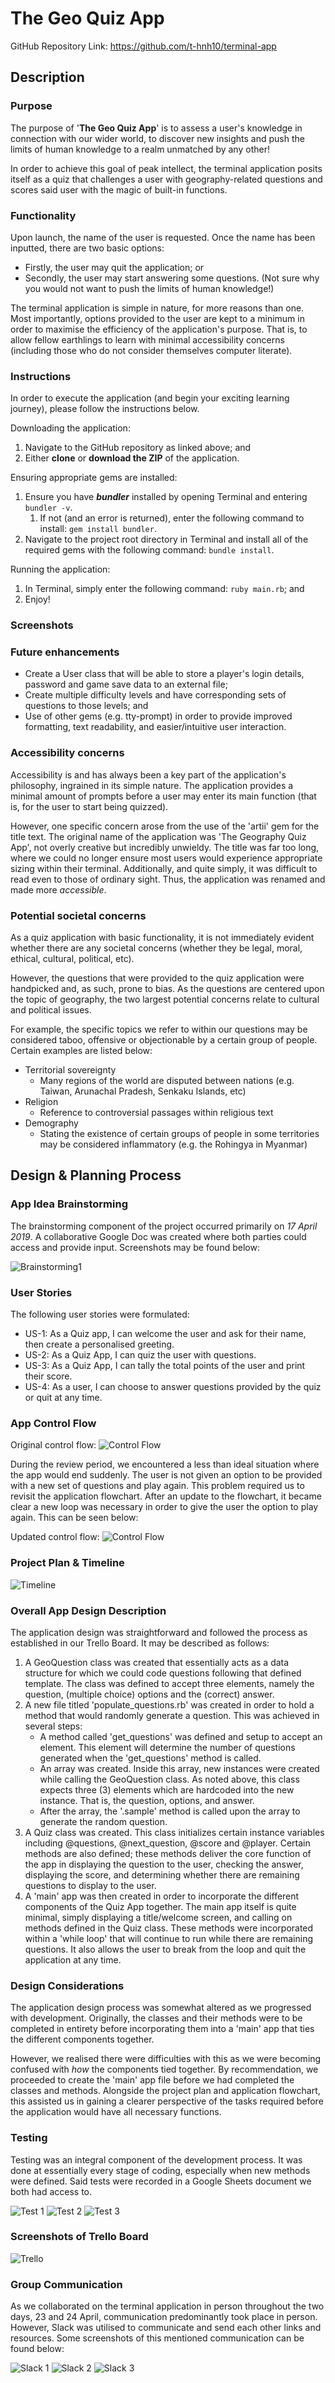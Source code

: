 # The Geo Quiz App

GitHub Repository Link: https://github.com/t-hnh10/terminal-app

## Description

### Purpose

The purpose of '**The Geo Quiz App**' is to assess a user's knowledge in connection with our wider world, to discover new insights and push the limits of human knowledge to a realm unmatched by any other!

In order to achieve this goal of peak intellect, the terminal application posits itself as a quiz that challenges a user with geography-related questions and scores said user with the magic of built-in functions.

### Functionality

Upon launch, the name of the user is requested. Once the name has been inputted, there are two basic options:
- Firstly, the user may quit the application; or
- Secondly, the user may start answering some questions.
(Not sure why you would not want to push the limits of human knowledge!)

The terminal application is simple in nature, for more reasons than one. Most importantly, options provided to the user are kept to a minimum in order to maximise the efficiency of the application's purpose. That is, to allow fellow earthlings to learn with minimal accessibility concerns (including those who do not consider themselves computer literate).

### Instructions

In order to execute the application (and begin your exciting learning journey), please follow the instructions below.

Downloading the application:
1. Navigate to the GitHub repository as linked above; and
2. Either **clone** or **download the ZIP** of the application.

Ensuring appropriate gems are installed:
1. Ensure you have ***bundler*** installed by opening Terminal and entering `bundler -v`.
    1. If not (and an error is returned), enter the following command to install: `gem install bundler`.
2. Navigate to the project root directory in Terminal and install all of the required gems with the following command: `bundle install`.

Running the application:
1. In Terminal, simply enter the following command: `ruby main.rb`; and
2. Enjoy!

### Screenshots

### Future enhancements
- Create a User class that will be able to store a player's login details, password and game save data to an external file;
- Create multiple difficulty levels and have corresponding sets of questions to those levels; and
- Use of other gems (e.g. tty-prompt) in order to provide improved formatting, text readability, and easier/intuitive user interaction.
  
### Accessibility concerns

Accessibility is and has always been a key part of the application's philosophy, ingrained in its simple nature. The application provides a minimal amount of prompts before a user may enter its main function (that is, for the user to start being quizzed).

However, one specific concern arose from the use of the 'artii' gem for the title text. The original name of the application was 'The Geography Quiz App', not overly creative but incredibly unwieldy. The title was far too long, where we could no longer ensure most users would experience appropriate sizing within their terminal. Additionally, and quite simply, it was difficult to read even to those of ordinary sight. Thus, the application was renamed and made more *accessible*.

### Potential societal concerns

As a quiz application with basic functionality, it is not immediately evident whether there are any societal concerns (whether they be legal, moral, ethical, cultural, political, etc).

However, the questions that were provided to the quiz application were handpicked and, as such, prone to bias. As the questions are centered upon the topic of geography, the two largest potential concerns relate to cultural and political issues.

For example, the specific topics we refer to within our questions may be considered taboo, offensive or objectionable by a certain group of people. Certain examples are listed below:
- Territorial sovereignty
    - Many regions of the world are disputed between nations (e.g. Taiwan, Arunachal Pradesh, Senkaku Islands, etc)
- Religion
    - Reference to controversial passages within religious text
- Demography
    - Stating the existence of certain groups of people in some territories may be considered inflammatory (e.g. the Rohingya in Myanmar)

## Design & Planning Process

### App Idea Brainstorming

The brainstorming component of the project occurred primarily on *17 April 2019*. A collaborative Google Doc was created where both parties could access and provide input. Screenshots may be found below:

![Brainstorming1](docs/brainstorming.png "Brainstorming Document")

### User Stories

The following user stories were formulated:
- US-1: As a Quiz app, I can welcome the user and ask for their name, then create a personalised greeting.
- US-2: As a Quiz App, I can quiz the user with questions.
- US-3: As a Quiz App, I can tally the total points of the user and print their score.
- US-4: As a user, I can choose to answer questions provided by the quiz or quit at any time.

### App Control Flow

Original control flow:
![Control Flow](docs/control_flow.png "Original Flowchart")

During the review period, we encountered a less than ideal situation where the app would end suddenly. The user is not given an option to be provided with a new set of questions and play again. This problem required us to revisit the application flowchart. After an update to the flowchart, it became clear a new loop was necessary in order to give the user the option to play again. This can be seen below:

Updated control flow:
![Control Flow](docs/control_flow_new.png "Updated Flowchart")

### Project Plan & Timeline

![Timeline](docs/timeline.png "Project Plan & Timeline")

### Overall App Design Description

The application design was straightforward and followed the process as established in our Trello Board. It may be described as follows:
1. A GeoQuestion class was created that essentially acts as a data structure for which we could code questions following that defined template. The class was defined to accept three elements, namely the question, (multiple choice) options and the (correct) answer.
2. A new file titled 'populate_questions.rb' was created in order to hold a method that would randomly generate a question. This was achieved in several steps:
    - A method called 'get_questions' was defined and setup to accept an element. This element will determine the number of questions generated when the 'get_questions' method is called.
    - An array was created. Inside this array, new instances were created while calling the GeoQuestion class. As noted above, this class expects three (3) elements which are hardcoded into the new instance. That is, the question, options, and answer.
    - After the array, the '.sample' method is called upon the array to generate the random question.
3. A Quiz class was created. This class initializes certain instance variables including @questions, @next_question, @score and @player. Certain methods are also defined; these methods deliver the core function of the app in displaying the question to the user, checking the answer, displaying the score, and determining whether there are remaining questions to display to the user.
4. A 'main' app was then created in order to incorporate the different components of the Quiz App together. The main app itself is quite minimal, simply displaying a title/welcome screen, and calling on methods defined in the Quiz class. These methods were incorporated within a 'while loop' that will continue to run while there are remaining questions. It also allows the user to break from the loop and quit the application at any time.

### Design Considerations

The application design process was somewhat altered as we progressed with development. Originally, the classes and their methods were to be completed in entirety before incorporating them into a 'main' app that ties the different components together.

However, we realised there were difficulties with this as we were becoming confused with *how* the components tied together. By recommendation, we proceeded to create the 'main' app file before we had completed the classes and methods. Alongside the project plan and application flowchart, this assisted us in gaining a clearer perspective of the tasks required before the application would have all necessary functions.

### Testing

Testing was an integral component of the development process. It was done at essentially every stage of coding, especially when new methods were defined. Said tests were recorded in a Google Sheets document we both had access to.

![Test 1](docs/test1.png "Test Spreadsheet 1")
![Test 2](docs/test2.png "Test Spreadsheet 2")
![Test 3](docs/test3.png "Test Spreadsheet 3")


### Screenshots of Trello Board

![Trello](docs/trello_board.png "Trello Board")

### Group Communication

As we collaborated on the terminal application in person throughout the two days, 23 and 24 April, communication predominantly took place in person. However, Slack was utilised to communicate and send each other links and resources. Some screenshots of this mentioned communication can be found below:

![Slack 1](docs/slack1.png "Slack Communication Screenshot 1")
![Slack 2](docs/slack2.png "Slack Communication Screenshot 2")
![Slack 3](docs/slack3.png "Slack Communication Screenshot 3")